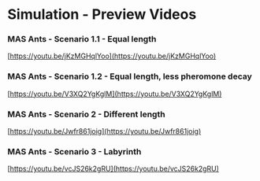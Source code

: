 # Simulation - Preview Videos

### MAS Ants - Scenario 1.1 - Equal length
[https://youtu.be/jKzMGHqlYoo](https://youtu.be/jKzMGHqlYoo)
### MAS Ants - Scenario 1.2 - Equal length, less pheromone decay
[https://youtu.be/V3XQ2YgKglM](https://youtu.be/V3XQ2YgKglM)
### MAS Ants - Scenario 2 - Different length
[https://youtu.be/Jwfr861joig](https://youtu.be/Jwfr861joig)
### MAS Ants - Scenario 3 - Labyrinth
[https://youtu.be/vcJS26k2gRU](https://youtu.be/vcJS26k2gRU)